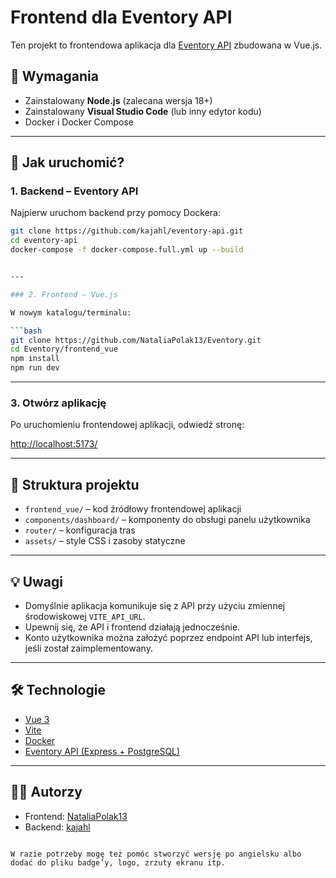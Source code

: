 # Frontend dla Eventory API

Ten projekt to frontendowa aplikacja dla [Eventory API](https://github.com/kajahl/eventory-api.git) zbudowana w Vue.js.

## 🔧 Wymagania

- Zainstalowany **Node.js** (zalecana wersja 18+)
- Zainstalowany **Visual Studio Code** (lub inny edytor kodu)
- Docker i Docker Compose

---

## 🚀 Jak uruchomić?

### 1. Backend – Eventory API

Najpierw uruchom backend przy pomocy Dockera:

```bash
git clone https://github.com/kajahl/eventory-api.git
cd eventory-api
docker-compose -f docker-compose.full.yml up --build


---

### 2. Frontend – Vue.js

W nowym katalogu/terminalu:

```bash
git clone https://github.com/NataliaPolak13/Eventory.git
cd Eventory/frontend_vue
npm install
npm run dev
```

---

### 3. Otwórz aplikację

Po uruchomieniu frontendowej aplikacji, odwiedź stronę:

[http://localhost:5173/](http://localhost:5173/)

---

## 📁 Struktura projektu

* `frontend_vue/` – kod źródłowy frontendowej aplikacji
* `components/dashboard/` – komponenty do obsługi panelu użytkownika
* `router/` – konfiguracja tras
* `assets/` – style CSS i zasoby statyczne

---

## 💡 Uwagi

* Domyślnie aplikacja komunikuje się z API przy użyciu zmiennej środowiskowej `VITE_API_URL`.
* Upewnij się, że API i frontend działają jednocześnie.
* Konto użytkownika można założyć poprzez endpoint API lub interfejs, jeśli został zaimplementowany.

---

## 🛠 Technologie

* [Vue 3](https://vuejs.org/)
* [Vite](https://vitejs.dev/)
* [Docker](https://www.docker.com/)
* [Eventory API (Express + PostgreSQL)](https://github.com/kajahl/eventory-api.git)

---

## 🧑‍💻 Autorzy

* Frontend: [NataliaPolak13](https://github.com/NataliaPolak13)
* Backend: [kajahl](https://github.com/kajahl)

```

W razie potrzeby mogę też pomóc stworzyć wersję po angielsku albo dodać do pliku badge’y, logo, zrzuty ekranu itp.
```
